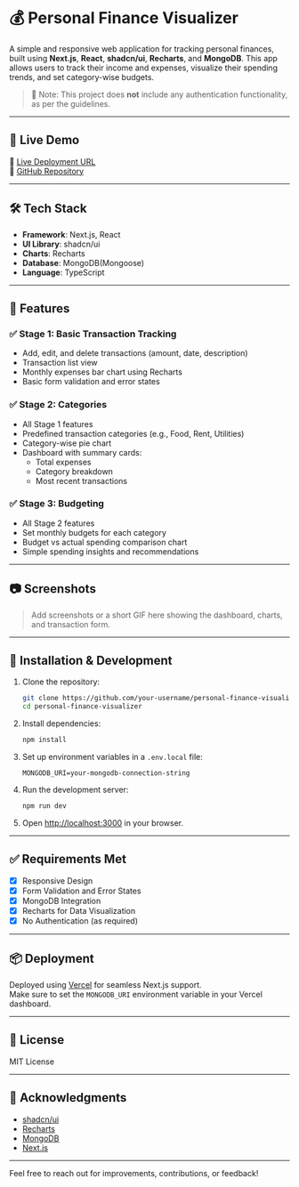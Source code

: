 # 💰 Personal Finance Visualizer

A simple and responsive web application for tracking personal finances, built using **Next.js**, **React**, **shadcn/ui**, **Recharts**, and **MongoDB**. This app allows users to track their income and expenses, visualize their spending trends, and set category-wise budgets.

> 🚫 Note: This project does **not** include any authentication functionality, as per the guidelines.

---

## 🚀 Live Demo

🔗 [Live Deployment URL](https://transaction-tracker-nextjs-emu33yg1v-dileep-rajoriyas-projects.vercel.app/)  
📂 [GitHub Repository](https://github.com/Er-Dileep-rajoriya/Transaction-Tracker-NEXTJS)

---

## 🛠️ Tech Stack

- **Framework**: Next.js, React
- **UI Library**: shadcn/ui
- **Charts**: Recharts
- **Database**: MongoDB(Mongoose)
- **Language**: TypeScript

---

## 📌 Features

### ✅ Stage 1: Basic Transaction Tracking

- Add, edit, and delete transactions (amount, date, description)
- Transaction list view
- Monthly expenses bar chart using Recharts
- Basic form validation and error states

### ✅ Stage 2: Categories

- All Stage 1 features
- Predefined transaction categories (e.g., Food, Rent, Utilities)
- Category-wise pie chart
- Dashboard with summary cards:
  - Total expenses
  - Category breakdown
  - Most recent transactions

### ✅ Stage 3: Budgeting

- All Stage 2 features
- Set monthly budgets for each category
- Budget vs actual spending comparison chart
- Simple spending insights and recommendations

---

## 📷 Screenshots

> Add screenshots or a short GIF here showing the dashboard, charts, and transaction form.

---

## 🧪 Installation & Development

1. Clone the repository:
   ```bash
   git clone https://github.com/your-username/personal-finance-visualizer.git
   cd personal-finance-visualizer
   ```

2. Install dependencies:
   ```bash
   npm install
   ```

3. Set up environment variables in a `.env.local` file:
   ```
   MONGODB_URI=your-mongodb-connection-string
   ```

4. Run the development server:
   ```bash
   npm run dev
   ```

5. Open [http://localhost:3000](http://localhost:3000) in your browser.

---

## ✅ Requirements Met

- [x] Responsive Design
- [x] Form Validation and Error States
- [x] MongoDB Integration
- [x] Recharts for Data Visualization
- [x] No Authentication (as required)

---

## 📦 Deployment

Deployed using [Vercel](https://vercel.com/) for seamless Next.js support.  
Make sure to set the `MONGODB_URI` environment variable in your Vercel dashboard.

---

## 📄 License

MIT License

---

## 🙌 Acknowledgments

- [shadcn/ui](https://ui.shadcn.com/)
- [Recharts](https://recharts.org/)
- [MongoDB](https://www.mongodb.com/)
- [Next.js](https://nextjs.org/)

---

Feel free to reach out for improvements, contributions, or feedback!

